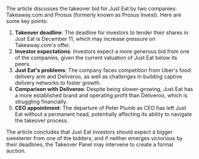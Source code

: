 The article discusses the takeover bid for Just Eat by two companies: Takeaway.com and Prosus (formerly known as Prosus Invest). Here are some key points:

1. **Takeover deadline**: The deadline for investors to tender their shares in Just Eat is December 11, which may increase pressure on Takeaway.com's offer.
2. **Investor expectations**: Investors expect a more generous bid from one of the companies, given the current valuation of Just Eat below its peers.
3. **Just Eat's problems**: The company faces competition from Uber's food delivery arm and Deliveroo, as well as challenges in building captive delivery networks to foster growth.
4. **Comparison with Deliveroo**: Despite being slower-growing, Just Eat has a more established brand and operating profit than Deliveroo, which is struggling financially.
5. **CEO appointment**: The departure of Peter Plumb as CEO has left Just Eat without a permanent head, potentially affecting its ability to navigate the takeover process.

The article concludes that Just Eat investors should expect a bigger sweetener from one of the bidders, and if neither emerges victorious by their deadlines, the Takeover Panel may intervene to create a formal auction.